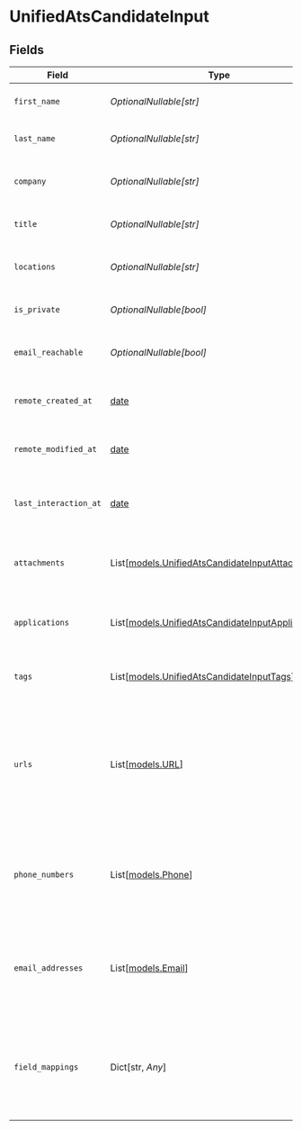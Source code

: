 # UnifiedAtsCandidateInput


## Fields

| Field                                                                                                  | Type                                                                                                   | Required                                                                                               | Description                                                                                            | Example                                                                                                |
| ------------------------------------------------------------------------------------------------------ | ------------------------------------------------------------------------------------------------------ | ------------------------------------------------------------------------------------------------------ | ------------------------------------------------------------------------------------------------------ | ------------------------------------------------------------------------------------------------------ |
| `first_name`                                                                                           | *OptionalNullable[str]*                                                                                | :heavy_minus_sign:                                                                                     | The first name of the candidate                                                                        | Joe                                                                                                    |
| `last_name`                                                                                            | *OptionalNullable[str]*                                                                                | :heavy_minus_sign:                                                                                     | The last name of the candidate                                                                         | Doe                                                                                                    |
| `company`                                                                                              | *OptionalNullable[str]*                                                                                | :heavy_minus_sign:                                                                                     | The company of the candidate                                                                           | Acme                                                                                                   |
| `title`                                                                                                | *OptionalNullable[str]*                                                                                | :heavy_minus_sign:                                                                                     | The title of the candidate                                                                             | Analyst                                                                                                |
| `locations`                                                                                            | *OptionalNullable[str]*                                                                                | :heavy_minus_sign:                                                                                     | The locations of the candidate                                                                         | New York                                                                                               |
| `is_private`                                                                                           | *OptionalNullable[bool]*                                                                               | :heavy_minus_sign:                                                                                     | Whether the candidate is private                                                                       | false                                                                                                  |
| `email_reachable`                                                                                      | *OptionalNullable[bool]*                                                                               | :heavy_minus_sign:                                                                                     | Whether the candidate is reachable by email                                                            | true                                                                                                   |
| `remote_created_at`                                                                                    | [date](https://docs.python.org/3/library/datetime.html#date-objects)                                   | :heavy_minus_sign:                                                                                     | The remote creation date of the candidate                                                              | 2024-10-01T12:00:00Z                                                                                   |
| `remote_modified_at`                                                                                   | [date](https://docs.python.org/3/library/datetime.html#date-objects)                                   | :heavy_minus_sign:                                                                                     | The remote modification date of the candidate                                                          | 2024-10-01T12:00:00Z                                                                                   |
| `last_interaction_at`                                                                                  | [date](https://docs.python.org/3/library/datetime.html#date-objects)                                   | :heavy_minus_sign:                                                                                     | The last interaction date with the candidate                                                           | 2024-10-01T12:00:00Z                                                                                   |
| `attachments`                                                                                          | List[[models.UnifiedAtsCandidateInputAttachments](../models/unifiedatscandidateinputattachments.md)]   | :heavy_minus_sign:                                                                                     | The attachments UUIDs of the candidate                                                                 | [<br/>"801f9ede-c698-4e66-a7fc-48d19eebaa4f"<br/>]                                                     |
| `applications`                                                                                         | List[[models.UnifiedAtsCandidateInputApplications](../models/unifiedatscandidateinputapplications.md)] | :heavy_minus_sign:                                                                                     | The applications UUIDs of the candidate                                                                | [<br/>"801f9ede-c698-4e66-a7fc-48d19eebaa4f"<br/>]                                                     |
| `tags`                                                                                                 | List[[models.UnifiedAtsCandidateInputTags](../models/unifiedatscandidateinputtags.md)]                 | :heavy_minus_sign:                                                                                     | The tags of the candidate                                                                              | [<br/>"tag_1",<br/>"tag_2"<br/>]                                                                       |
| `urls`                                                                                                 | List[[models.URL](../models/url.md)]                                                                   | :heavy_minus_sign:                                                                                     | The urls of the candidate, possible values for Url type are WEBSITE, BLOG, LINKEDIN, GITHUB, or OTHER  | [<br/>{<br/>"url": "mywebsite.com",<br/>"url_type": "WEBSITE"<br/>}<br/>]                              |
| `phone_numbers`                                                                                        | List[[models.Phone](../models/phone.md)]                                                               | :heavy_minus_sign:                                                                                     | The phone numbers of the candidate                                                                     | [<br/>{<br/>"phone_number": "+33660688899",<br/>"phone_type": "WORK"<br/>}<br/>]                       |
| `email_addresses`                                                                                      | List[[models.Email](../models/email.md)]                                                               | :heavy_minus_sign:                                                                                     | The email addresses of the candidate                                                                   | [<br/>{<br/>"email_address": "joedoe@gmail.com",<br/>"email_address_type": "WORK"<br/>}<br/>]          |
| `field_mappings`                                                                                       | Dict[str, *Any*]                                                                                       | :heavy_minus_sign:                                                                                     | The custom field mappings of the object between the remote 3rd party & Panora                          | {<br/>"fav_dish": "broccoli",<br/>"fav_color": "red"<br/>}                                             |